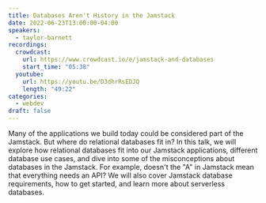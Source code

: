 ```yaml
---
title: Databases Aren't History in the Jamstack
date: 2022-06-23T13:00:00-04:00
speakers:
  - taylor-barnett
recordings:
  crowdcast:
    url: https://www.crowdcast.io/e/jamstack-and-databases
    start_time: "05:38"
  youtube:
    url: https://youtu.be/D3dhrRsEDJQ
    length: "49:22"
categories:
  - webdev
draft: false
---
```


Many of the applications we build today could be considered part of the Jamstack. But where do relational databases fit in? In this talk, we will explore how relational databases fit into our Jamstack applications, different database use cases, and dive into some of the misconceptions about databases in the Jamstack. For example, doesn't the "A" in Jamstack mean that everything needs an API? We will also cover Jamstack database requirements, how to get started, and learn more about serverless databases.
